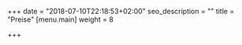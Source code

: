 +++
date = "2018-07-10T22:18:53+02:00"
seo_description = ""
title = "Preise"
[menu.main]
weight = 8

+++
